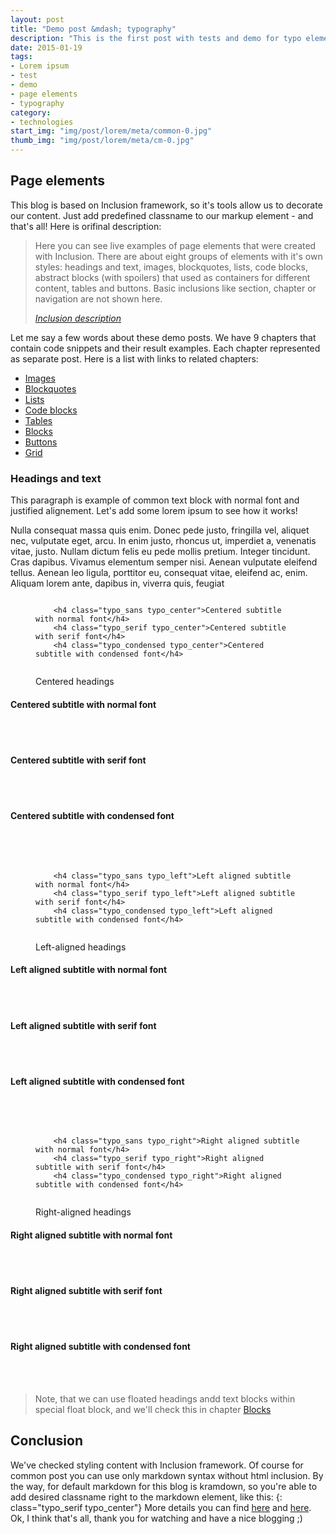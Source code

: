 ```yaml
---
layout: post
title: "Demo post &mdash; typography"
description: "This is the first post with tests and demo for typo elements with code snippets and explanations"
date: 2015-01-19
tags: 
- Lorem ipsum
- test 
- demo
- page elements
- typography
category:
- technologies
start_img: "img/post/lorem/meta/common-0.jpg"
thumb_img: "img/post/lorem/meta/cm-0.jpg"
---
```


<h2 class="typo_center">Page elements</h2>
<div class="chapter">
    <p>This blog is based on <span class="inclusion">Inclusion</span> framework, so it's tools allow us to decorate our content. Just add predefined classname to our markup element - and that's all! Here is orifinal description:</p>
    <blockquote class="bq_align-center">
        <p>Here you can see live examples of page elements that were created with <span class="inclusion">Inclusion</span>. There are about eight groups of elements with it's own styles: headings and text, images, blockquotes, lists, code blocks, abstract blocks (with spoilers) that used as containers for different content, tables and buttons. Basic inclusions like section, chapter or navigation are not shown here.</p>
        <cite><a rel="nofollow" href="http://orlovmax.com/lab/tools/inclusion">Inclusion description</a></cite>
    </blockquote>
    <p>Let me say a few words about these demo posts. We have 9 chapters that contain code snippets and their result examples. Each chapter represented as separate post. Here is a list with links to related chapters:</p>
    <ul class="list_center">
        <li><a class="js-anchor" href="http://website-templates.github.io/jekyll-inclusion/2015/01/18/demo-post-images/">Images</a></li>
        <li><a class="js-anchor" href="http://website-templates.github.io/jekyll-inclusion/2015/01/17/demo-post-blockquotes/">Blockquotes</a></li>
        <li><a class="js-anchor" href="http://website-templates.github.io/jekyll-inclusion/2015/01/16/demo-post-lists/">Lists</a></li>
        <li><a class="js-anchor" href="http://website-templates.github.io/jekyll-inclusion/2015/01/15/demo-post-code/">Code blocks</a></li>
        <li><a class="js-anchor" href="http://website-templates.github.io/jekyll-inclusion/2015/01/14/demo-post-tables/">Tables</a></li>
        <li><a class="js-anchor" href="http://website-templates.github.io/jekyll-inclusion/2015/01/13/demo-post-blocks/">Blocks</a></li>
        <li><a class="js-anchor" href="http://website-templates.github.io/jekyll-inclusion/2015/01/12/demo-post-buttons/">Buttons</a></li>
        <li><a class="js-anchor" href="http://website-templates.github.io/jekyll-inclusion/2015/01/11/demo-post-grid/">Grid</a></li>
    </ul>
</div>
<h3 class="typo_serif typo_center">Headings and text</h3>

<!--paragraph-->    

<p title="Paragraph element - just a common text with normal font">This paragraph is example of common text block with normal font and justified alignement. Let's add some lorem ipsum to see how it works!</p>    
<p title="Paragraph element - just a common text with normal font">Nulla consequat massa quis enim. Donec pede justo, fringilla vel, aliquet nec, vulputate eget, arcu. In enim justo, rhoncus ut, imperdiet a, venenatis vitae, justo. Nullam dictum felis eu pede mollis pretium. Integer tincidunt. Cras dapibus. Vivamus elementum semper nisi. Aenean vulputate eleifend tellus. Aenean leo ligula, porttitor eu, consequat vitae, eleifend ac, enim. Aliquam lorem ante, dapibus in, viverra quis, feugiat</p> 

<!--centered titles-->

<figure class="code_center code_center-extra">
    <pre><code class="language-markup">    
    &lt;h4 class=&quot;typo_sans typo_center&quot;&gt;Centered subtitle with normal font&lt;/h4&gt;
    &lt;h4 class=&quot;typo_serif typo_center&quot;&gt;Centered subtitle with serif font&lt;/h4&gt;
    &lt;h4 class=&quot;typo_condensed typo_center&quot;&gt;Centered subtitle with condensed font&lt;/h4&gt;        
    </code></pre>
    <figcaption>Centered headings</figcaption>
</figure>

<h4 class="typo_sans typo_center" title="Centered subtitle with sans-serif font">Centered subtitle with normal font</h4>

<br>
<br>

<h4 class="typo_serif typo_center" title="Centered subtitle with serif font">Centered subtitle with serif font</h4>

<br>
<br>

<h4 class="typo_condensed typo_center" title="Centered subtitle with condensed sans-serif font">Centered subtitle with condensed font</h4>

<br>
<br>

<!-- left-aligned titles -->

<figure class="code_center code_center-extra">
    <pre><code class="language-markup">    
    &lt;h4 class=&quot;typo_sans typo_left&quot;&gt;Left aligned subtitle with normal font&lt;/h4&gt;
    &lt;h4 class=&quot;typo_serif typo_left&quot;&gt;Left aligned subtitle with serif font&lt;/h4&gt;
    &lt;h4 class=&quot;typo_condensed typo_left&quot;&gt;Left aligned subtitle with condensed font&lt;/h4&gt;        
    </code></pre>
    <figcaption>Left-aligned headings</figcaption>
</figure>

<h4 class="typo_sans typo_left" title="Left aligned subtitle with normal font">Left aligned subtitle with normal font</h4>

<br>
<br>

<h4 class="typo_serif typo_left" title="Left aligned subtitle with serif font">Left aligned subtitle with serif font</h4>

<br>
<br>

<h4 class="typo_condensed typo_left" title="Left aligned subtitle with condensed font">Left aligned subtitle with condensed font</h4>

<br>
<br>

<!-- right-aligned titles -->

<figure class="code_center code_center-extra">
    <pre><code class="language-markup">    
    &lt;h4 class=&quot;typo_sans typo_right&quot;&gt;Right aligned subtitle with normal font&lt;/h4&gt;
    &lt;h4 class=&quot;typo_serif typo_right&quot;&gt;Right aligned subtitle with serif font&lt;/h4&gt;
    &lt;h4 class=&quot;typo_condensed typo_right&quot;&gt;Right aligned subtitle with condensed font&lt;/h4&gt;        
    </code></pre>
    <figcaption>Right-aligned headings</figcaption>
</figure>

<h4 class="typo_sans typo_right" title="Right aligned subtitle with normal font">Right aligned subtitle with normal font</h4>

<br>
<br>

<h4 class="typo_serif typo_right" title="Right aligned subtitle with serif font">Right aligned subtitle with serif font</h4>

<br>
<br>

<h4 class="typo_condensed typo_right" title="Right aligned subtitle with condensed font">Right aligned subtitle with condensed font</h4>

<br>
<br>

<blockquote class="bq_align-center">
    <p>Note, that we can use floated headings andd text blocks within special float block, and we'll check this in chapter <a class="js-anchor" href="#demo__blocks">Blocks</a></p>
</blockquote>

<h2 class="typo_center">Conclusion</h2>
<p>We've checked styling content with <span class="inclusion">Inclusion</span> framework. Of course for common post you can use only markdown syntax without html inclusion. By the way, for default markdown for this blog is kramdown, so you're able to add desired classname right to the markdown element, like this: {: class="typo_serif typo_center"} More details you can find <a href="http://kramdown.gettalong.org/quickref.html" rel="nofollow">here</a> and <a href="http://kramdown.gettalong.org/syntax.html" rel="nofollow">here</a>.  Ok, I think that's all, thank you for watching and have a nice blogging ;)</p>
